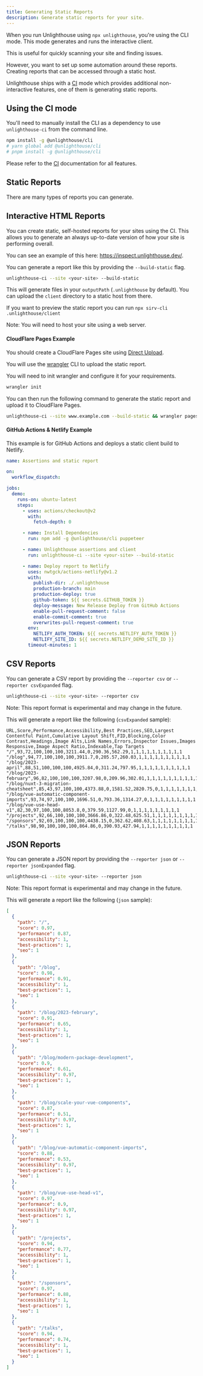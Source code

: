 ```yaml
---
title: Generating Static Reports
description: Generate static reports for your site.
---
```


When you run Unlighthouse using `npx unlighthouse`, you're using the CLI mode. This mode generates and runs the interactive client.

This is useful for quickly scanning your site and finding issues.

However, you want to set up some automation around these reports. Creating reports that can be accessed through a static host.

Unlighthouse ships with a [CI](/integrations/ci) mode which provides additional non-interactive features, one of them is generating static reports.

## Using the CI mode

You'll need to manually install the CLI as a dependency to use `unlighthouse-ci` from the command line.

```bash
npm install -g @unlighthouse/cli
# yarn global add @unlighthouse/cli
# pnpm install -g @unlighthouse/cli
```

Please refer to the [CI](/integrations/ci) documentation for all features.

## Static Reports

There are many types of reports you can generate.

## Interactive HTML Reports

You can create static, self-hosted reports for your sites using the CI. This allows you to generate an always up-to-date version
of how your site is performing overall.

You can see an example of this here: https://inspect.unlighthouse.dev/.

You can generate a report like this by providing the `--build-static` flag.

```bash
unlighthouse-ci --site <your-site> --build-static
```

This will generate files in your `outputPath` (`.unlighthouse` by default). You can upload the `client` directory to a static host from there.

If you want to preview the static report you can run `npx sirv-cli .unlighthouse/client`

Note: You will need to host your site using a web server.

#### CloudFlare Pages Example

You should create a CloudFlare Pages site using [Direct Upload](https://developers.cloudflare.com/pages/platform/direct-upload/).

You will use the [wrangler](https://developers.cloudflare.com/pages/platform/using-wrangler) CLI to upload the static report.

You will need to init wrangler and configure it for your requirements.

```bash
wrangler init
```

You can then run the following command to generate the static report and upload it to CloudFlare Pages.

```bash
unlighthouse-ci --site www.example.com --build-static && wrangler pages publish .unlighthouse
```

#### GitHub Actions & Netlify Example

This example is for GitHub Actions and deploys a static client build to Netlify.

```yml unlighthouse.yml
name: Assertions and static report

on:
  workflow_dispatch:

jobs:
  demo:
    runs-on: ubuntu-latest
    steps:
      - uses: actions/checkout@v2
        with:
          fetch-depth: 0

      - name: Install Dependencies
        run: npm add -g @unlighthouse/cli puppeteer

      - name: Unlighthouse assertions and client
        run: unlighthouse-ci --site <your-site> --build-static

      - name: Deploy report to Netlify
        uses: nwtgck/actions-netlify@v1.2
        with:
          publish-dir: ./.unlighthouse
          production-branch: main
          production-deploy: true
          github-token: ${{ secrets.GITHUB_TOKEN }}
          deploy-message: New Release Deploy from GitHub Actions
          enable-pull-request-comment: false
          enable-commit-comment: true
          overwrites-pull-request-comment: true
        env:
          NETLIFY_AUTH_TOKEN: ${{ secrets.NETLIFY_AUTH_TOKEN }}
          NETLIFY_SITE_ID: ${{ secrets.NETLIFY_DEMO_SITE_ID }}
        timeout-minutes: 1
```

## CSV Reports

You can generate a CSV report by providing the `--reporter csv` or `--reporter csvExpanded` flag.

```bash
unlighthouse-ci --site <your-site> --reporter csv
```

Note: This report format is experimental and may change in the future.

This will generate a report like the following (`csvExpanded` sample):

```csv
URL,Score,Performance,Accessibility,Best Practices,SEO,Largest Contentful Paint,Cumulative Layout Shift,FID,Blocking,Color Contrast,Headings,Image Alts,Link Names,Errors,Inspector Issues,Images Responsive,Image Aspect Ratio,Indexable,Tap Targets
"/",93,72,100,100,100,3211.44,0,290.36,562.29,1,1,1,1,1,1,1,1,1,1
"/blog",94,77,100,100,100,3911.7,0,205.57,260.03,1,1,1,1,1,1,1,1,1,1
"/blog/2023-april",88,51,100,100,100,4925.84,0,311.24,797.95,1,1,1,1,1,1,1,1,1,1
"/blog/2023-february",96,82,100,100,100,3207.98,0,209.96,302.01,1,1,1,1,1,1,1,1,1,1
"/blog/nuxt-3-migration-cheatsheet",85,43,97,100,100,4373.88,0,1581.52,2820.75,0,1,1,1,1,1,1,1,1,1
"/blog/vue-automatic-component-imports",93,74,97,100,100,1696.51,0,793.36,1314.27,0,1,1,1,1,1,1,1,1,1
"/blog/vue-use-head-v1",82,30,97,100,100,8053.8,0,379.59,1127.99,0,1,1,1,1,1,1,1,1,1
"/projects",92,66,100,100,100,3666.86,0,322.48,625.51,1,1,1,1,1,1,1,1,1,1
"/sponsors",92,69,100,100,100,4438.15,0,362.62,408.63,1,1,1,1,1,1,1,1,1,1
"/talks",98,90,100,100,100,864.86,0,390.93,427.94,1,1,1,1,1,1,1,1,1,1
```

## JSON Reports

You can generate a JSON report by providing the `--reporter json` or `--reporter jsonExpanded` flag.

```bash
unlighthouse-ci --site <your-site> --reporter json
```

Note: This report format is experimental and may change in the future.

This will generate a report like the following (`json` sample):

```json
[
  {
    "path": "/",
    "score": 0.97,
    "performance": 0.87,
    "accessibility": 1,
    "best-practices": 1,
    "seo": 1
  },
  {
    "path": "/blog",
    "score": 0.98,
    "performance": 0.91,
    "accessibility": 1,
    "best-practices": 1,
    "seo": 1
  },
  {
    "path": "/blog/2023-february",
    "score": 0.91,
    "performance": 0.65,
    "accessibility": 1,
    "best-practices": 1,
    "seo": 1
  },
  {
    "path": "/blog/modern-package-development",
    "score": 0.9,
    "performance": 0.61,
    "accessibility": 0.97,
    "best-practices": 1,
    "seo": 1
  },
  {
    "path": "/blog/scale-your-vue-components",
    "score": 0.87,
    "performance": 0.51,
    "accessibility": 0.97,
    "best-practices": 1,
    "seo": 1
  },
  {
    "path": "/blog/vue-automatic-component-imports",
    "score": 0.88,
    "performance": 0.53,
    "accessibility": 0.97,
    "best-practices": 1,
    "seo": 1
  },
  {
    "path": "/blog/vue-use-head-v1",
    "score": 0.97,
    "performance": 0.9,
    "accessibility": 0.97,
    "best-practices": 1,
    "seo": 1
  },
  {
    "path": "/projects",
    "score": 0.94,
    "performance": 0.77,
    "accessibility": 1,
    "best-practices": 1,
    "seo": 1
  },
  {
    "path": "/sponsors",
    "score": 0.97,
    "performance": 0.88,
    "accessibility": 1,
    "best-practices": 1,
    "seo": 1
  },
  {
    "path": "/talks",
    "score": 0.94,
    "performance": 0.74,
    "accessibility": 1,
    "best-practices": 1,
    "seo": 1
  }
]
```
